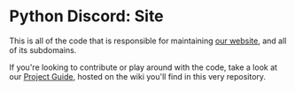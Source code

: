 # Python Discord: Site

This is all of the code that is responsible for maintaining [our website](https://pythondiscord.com), and all of
its subdomains.

If you're looking to contribute or play around with the code, take a look at our 
[Project Guide](https://wiki.pythondiscord.com/wiki/contributing/project/site), hosted on the wiki you'll find
in this very repository.
